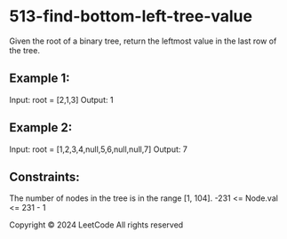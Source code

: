 # 513-find-bottom-left-tree-value

Given the root of a binary tree, return the leftmost value in the last row of the tree.
  ## Example 1:
Input: root = [2,1,3]
Output: 1
## Example 2:
Input: root = [1,2,3,4,null,5,6,null,null,7]
Output: 7
  ## Constraints:
The number of nodes in the tree is in the range [1, 104].
-231 <= Node.val <= 231 - 1

Copyright ©️ 2024 LeetCode All rights reserved